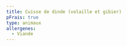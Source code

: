 ```yaml
---
title: Cuisse de dinde (volaille et gibier)
pFrais: true
type: animaux
allergenes:
  - Viande
---
```



